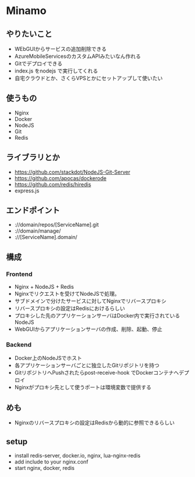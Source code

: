 # Minamo

## やりたいこと
- WEbGUIからサービスの追加削除できる
- AzureMobileServicesのカスタムAPIみたいなん作れる
- Gitでデプロイできる
- index.js をnodejs で実行してくれる
- 自宅クラウドとか、さくらVPSとかにセットアップして使いたい

## 使うもの

- Nginx
- Docker
- NodeJS
- Git
- Redis

## ライブラリとか

- https://github.com/stackdot/NodeJS-Git-Server
- https://github.com/apocas/dockerode
- https://github.com/redis/hiredis
- express.js

## エンドポイント

- ://domain/repos/[ServiceName].git
- ://domain/manage/
- ://[ServiceName].domain/

## 構成

### Frontend

- Nginx + NodeJS + Redis
- Nginxでリクエストを受けてNodeJSで処理。
- サブドメインで分けたサービスに対してNginxでリバースプロキシ
- リバースプロキシの設定はRedisにおけるらしい
- プロキシした先のアプリケーションサーバはDocker内で実行されているNodeJS
- WebGUIからアプリケーションサーバの作成、削除、起動、停止

### Backend
- Docker上のNodeJSでホスト
- 各アプリケーションサーバごとに独立したGitリポジトリを持つ
- GitリポジトリへPushされたらpost-receive-hook でDockerコンテナへデプロイ
- Nginxがプロキシ先として使うポートは環境変数で提供する

## めも

- Nginxのリバースプロキシの設定はRedisから動的に参照できるらしい

## setup

- install redis-server, docker.io, nginx, lua-nginx-redis
- add include to your nginx.conf
- start nginx, docker, redis

